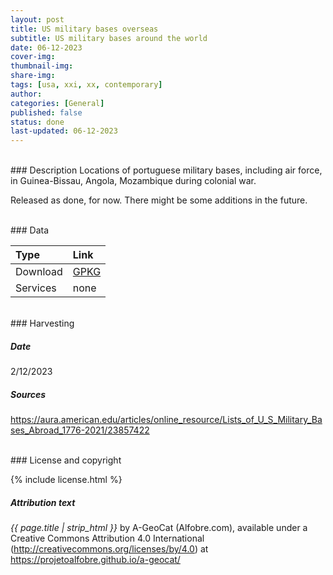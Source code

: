 ```yaml
---
layout: post
title: US military bases overseas
subtitle: US military bases around the world
date: 06-12-2023
cover-img: 
thumbnail-img: 
share-img:
tags: [usa, xxi, xx, contemporary]
author: 
categories: [General]
published: false
status: done
last-updated: 06-12-2023
---
```



<br/>
### Description
Locations of portuguese military bases, including air force, in Guinea-Bissau, Angola, Mozambique during colonial war. 

Released as done, for now. There might be some additions in the future.


<br/>
### Data

| Type | Link |
| :------ |:--- |
| Download | <a href="https://projetoalfobre.github.io/alfobre-gis-repository/Portugal/contemporary/colonial_war/guerra_africa.gpkg" class="btn btn-primary tag-btn">GPKG</a> |
| Services | none |

 


<br/>
### Harvesting

##### Date
2/12/2023

##### Sources

https://aura.american.edu/articles/online_resource/Lists_of_U_S_Military_Bases_Abroad_1776-2021/23857422



<br/>
### License and copyright

{% include license.html %}

##### Attribution text
*{{ page.title | strip_html }}* by A-GeoCat (Alfobre.com), available under a Creative Commons Attribution 4.0 International (http://creativecommons.org/licenses/by/4.0) at https://projetoalfobre.github.io/a-geocat/
